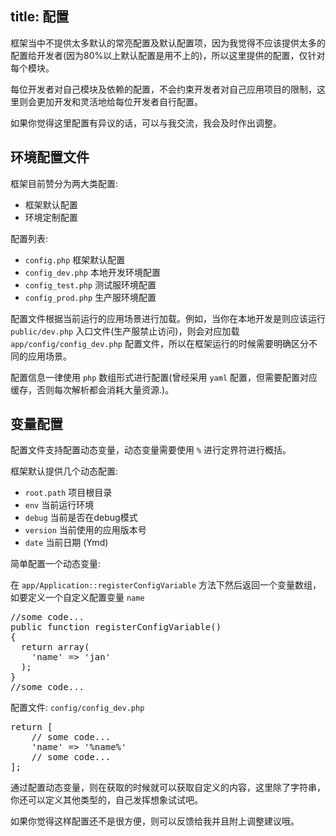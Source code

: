 title: 配置
---

框架当中不提供太多默认的常亮配置及默认配置项，因为我觉得不应该提供太多的配置给开发者(因为80%以上默认配置是用不上的)，所以这里提供的配置，仅针对每个模块。

每位开发者对自己模块及依赖的配置，不会约束开发者对自己应用项目的限制，这里则会更加开发和灵活地给每位开发者自行配置。

如果你觉得这里配置有异议的话，可以与我交流，我会及时作出调整。

## 环境配置文件

框架目前赞分为两大类配置:

*   框架默认配置
*   环境定制配置

配置列表:

*   `config.php` 框架默认配置
*   `config_dev.php` 本地开发环境配置
*   `config_test.php` 测试服环境配置
*   `config_prod.php` 生产服环境配置

配置文件根据当前运行的应用场景进行加载。例如，当你在本地开发是则应该运行 `public/dev.php` 入口文件(生产服禁止访问)，则会对应加载 `app/config/config_dev.php` 配置文件，所以在框架运行的时候需要明确区分不同的应用场景。

配置信息一律使用 `php` 数组形式进行配置(曾经采用 `yaml` 配置，但需要配置对应缓存，否则每次解析都会消耗大量资源.)。

## 变量配置

配置文件支持配置动态变量，动态变量需要使用 `%` 进行定界符进行概括。

框架默认提供几个动态配置:

*   `root.path` 项目根目录
*   `env` 当前运行环境
*   `debug` 当前是否在debug模式
*   `version` 当前使用的应用版本号
*   `date` 当前日期 (Ymd)

简单配置一个动态变量:

在 `app/Application::registerConfigVariable` 方法下然后返回一个变量数组，如要定义一个自定义配置变量 `name`

<pre class="md-fences mock-cm" style="display:block;position:relative">//some code...
public function registerConfigVariable()
{
  return array(
	'name' => 'jan'
  );
}
//some code...
</pre>

配置文件: `config/config_dev.php`

<pre class="md-fences mock-cm" style="display:block;position:relative">return [
	// some code...
	'name' => '%name%'
    // some code...
];</pre>

通过配置动态变量，则在获取的时候就可以获取自定义的内容，这里除了字符串，你还可以定义其他类型的，自己发挥想象试试吧。

如果你觉得这样配置还不是很方便，则可以反馈给我并且附上调整建议哦。